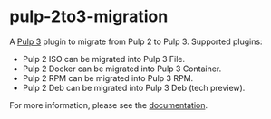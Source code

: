 # pulp-2to3-migration

A [Pulp 3](https://pulpproject.org/) plugin to migrate from Pulp 2 to Pulp 3.
Supported plugins:
 - Pulp 2 ISO can be migrated into Pulp 3 File.
 - Pulp 2 Docker can be migrated into Pulp 3 Container.
 - Pulp 2 RPM can be migrated into Pulp 3 RPM.
 - Pulp 2 Deb can be migrated into Pulp 3 Deb (tech preview).


For more information, please see the [documentation](https://pulp-2to3-migration.readthedocs.io/en/latest/).
